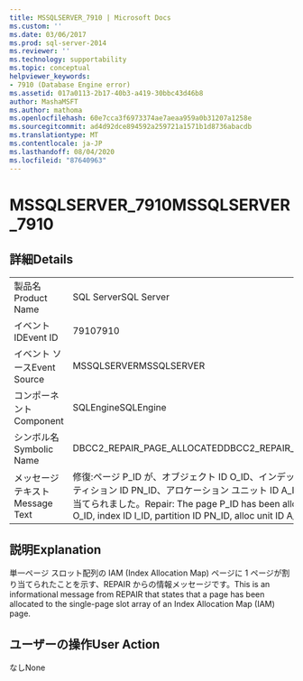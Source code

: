 ```yaml
---
title: MSSQLSERVER_7910 | Microsoft Docs
ms.custom: ''
ms.date: 03/06/2017
ms.prod: sql-server-2014
ms.reviewer: ''
ms.technology: supportability
ms.topic: conceptual
helpviewer_keywords:
- 7910 (Database Engine error)
ms.assetid: 017a0113-2b17-40b3-a419-30bbc43d46b8
author: MashaMSFT
ms.author: mathoma
ms.openlocfilehash: 60e7cca3f6973374ae7aeaa959a0b31207a1258e
ms.sourcegitcommit: ad4d92dce894592a259721a1571b1d8736abacdb
ms.translationtype: MT
ms.contentlocale: ja-JP
ms.lasthandoff: 08/04/2020
ms.locfileid: "87640963"
---
```

# <a name="mssqlserver_7910"></a><span data-ttu-id="403f5-102">MSSQLSERVER_7910</span><span class="sxs-lookup"><span data-stu-id="403f5-102">MSSQLSERVER_7910</span></span>
    
## <a name="details"></a><span data-ttu-id="403f5-103">詳細</span><span class="sxs-lookup"><span data-stu-id="403f5-103">Details</span></span>  
  
|||  
|-|-|  
|<span data-ttu-id="403f5-104">製品名</span><span class="sxs-lookup"><span data-stu-id="403f5-104">Product Name</span></span>|<span data-ttu-id="403f5-105">SQL Server</span><span class="sxs-lookup"><span data-stu-id="403f5-105">SQL Server</span></span>|  
|<span data-ttu-id="403f5-106">イベント ID</span><span class="sxs-lookup"><span data-stu-id="403f5-106">Event ID</span></span>|<span data-ttu-id="403f5-107">7910</span><span class="sxs-lookup"><span data-stu-id="403f5-107">7910</span></span>|  
|<span data-ttu-id="403f5-108">イベント ソース</span><span class="sxs-lookup"><span data-stu-id="403f5-108">Event Source</span></span>|<span data-ttu-id="403f5-109">MSSQLSERVER</span><span class="sxs-lookup"><span data-stu-id="403f5-109">MSSQLSERVER</span></span>|  
|<span data-ttu-id="403f5-110">コンポーネント</span><span class="sxs-lookup"><span data-stu-id="403f5-110">Component</span></span>|<span data-ttu-id="403f5-111">SQLEngine</span><span class="sxs-lookup"><span data-stu-id="403f5-111">SQLEngine</span></span>|  
|<span data-ttu-id="403f5-112">シンボル名</span><span class="sxs-lookup"><span data-stu-id="403f5-112">Symbolic Name</span></span>|<span data-ttu-id="403f5-113">DBCC2_REPAIR_PAGE_ALLOCATED</span><span class="sxs-lookup"><span data-stu-id="403f5-113">DBCC2_REPAIR_PAGE_ALLOCATED</span></span>|  
|<span data-ttu-id="403f5-114">メッセージ テキスト</span><span class="sxs-lookup"><span data-stu-id="403f5-114">Message Text</span></span>|<span data-ttu-id="403f5-115">修復:ページ P_ID が、オブジェクト ID O_ID、インデックス ID I_ID、パーティション ID PN_ID、アロケーション ユニット ID A_ID (型 TYPE) に割り当てられました。</span><span class="sxs-lookup"><span data-stu-id="403f5-115">Repair: The page P_ID has been allocated to object ID O_ID, index ID I_ID, partition ID PN_ID, alloc unit ID A_ID (type TYPE).</span></span>|  
  
## <a name="explanation"></a><span data-ttu-id="403f5-116">説明</span><span class="sxs-lookup"><span data-stu-id="403f5-116">Explanation</span></span>  
 <span data-ttu-id="403f5-117">単一ページ スロット配列の IAM (Index Allocation Map) ページに 1 ページが割り当てられたことを示す、REPAIR からの情報メッセージです。</span><span class="sxs-lookup"><span data-stu-id="403f5-117">This is an informational message from REPAIR that states that a page has been allocated to the single-page slot array of an Index Allocation Map (IAM) page.</span></span>  
  
## <a name="user-action"></a><span data-ttu-id="403f5-118">ユーザーの操作</span><span class="sxs-lookup"><span data-stu-id="403f5-118">User Action</span></span>  
 <span data-ttu-id="403f5-119">なし</span><span class="sxs-lookup"><span data-stu-id="403f5-119">None</span></span>  
  
  
